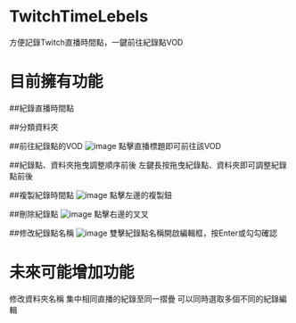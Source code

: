 # TwitchTimeLebels
方便記錄Twitch直播時間點，一鍵前往紀錄點VOD

目前擁有功能
==========
##紀錄直播時間點

##分類資料夾

##前往紀錄點的VOD
![image](https://github.com/user-attachments/assets/3431b045-bd56-485c-8c44-7d1d99190e93)
點擊直播標題即可前往該VOD

##紀錄點、資料夾拖曳調整順序前後
左鍵長按拖曳紀錄點、資料夾即可調整紀錄點前後

##複製紀錄時間點
![image](https://github.com/user-attachments/assets/377d5a47-307e-4d47-8823-e1dafba850e7)
點擊左邊的複製鈕

##刪除紀錄點
![image](https://github.com/user-attachments/assets/e67a5e5a-21c2-4fdf-98d9-0301e0e24d03)
點擊右邊的叉叉

##修改紀錄點名稱
![image](https://github.com/user-attachments/assets/24d86008-5dc2-49ed-8a32-4652b6b28831)
雙擊紀錄點名稱開啟編輯框，按Enter或勾勾確認



未來可能增加功能
==========
修改資料夾名稱
集中相同直播的紀錄至同一摺疊
可以同時選取多個不同的紀錄編輯


